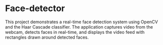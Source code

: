 # Face-detector
This project demonstrates a real-time face detection system using OpenCV and the Haar Cascade classifier. The application captures video from the webcam, detects faces in real-time, and displays the video feed with rectangles drawn around detected faces.
